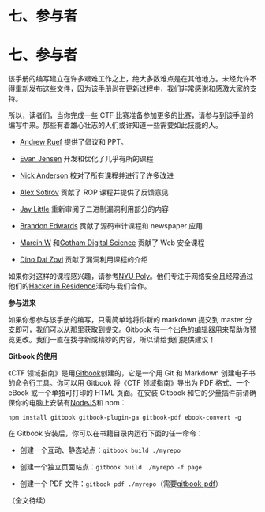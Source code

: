# 七、参与者

# 七、参与者

该手册的编写建立在许多艰难工作之上，绝大多数难点是在其他地方。未经允许不得重新发布这些文件，因为该手册尚在更新过程中，我们非常感谢和感激大家的支持。

所以，读者们，当你完成一些 CTF 比赛准备参加更多的比赛，请参与到该手册的编写中来。那些有着雄心壮志的人们或许知道一些需要如此技能的人。

*   [Andrew Ruef](http://www.mimisbrunnr.net/~munin/blog/) 提供了倡议和 PPT。

*   [Evan Jensen](https://github.com/wontonSlim) 开发和优化了几乎有所的课程

*   [Nick Anderson](https://github.com/PoppySeedPlehzr) 校对了所有课程并进行了许多改进

*   [Alex Sotirov](http://www.phreedom.org/) 贡献了 ROP 课程并提供了反馈意见

*   [Jay Little](https://twitter.com/computerality) 重新审阅了二进制漏洞利用部分的内容

*   [Brandon Edwards](https://twitter.com/drraid) 贡献了源码审计课程和 newspaper 应用

*   [Marcin W](https://twitter.com/marcinw) 和[Gotham Digital Science](http://www.gdssecurity.com/) 贡献了 Web 安全课程

*   [Dino Dai Zovi](http://www.theta44.org/main.html) 贡献了漏洞利用课程的介绍

如果你对这样的课程感兴趣，请参考[NYU Poly](http://engineering.nyu.edu/academics/departments/computer/)。他们专注于网络安全且经常通过他们的[Hacker in Residence](http://www.isis.poly.edu/hackers-in-residence)活动与我们合作。

**参与进来**

如果你想参与该手册的编写，只需简单地将你新的 markdown 提交到 master 分支即可，我们可以从那里获取到提交。Gitbook 有一个出色的[编辑器](https://github.com/GitbookIO/editor/releases)用来帮助你预览更改。我们一直在找寻新或精妙的内容，所以请给我们提供建议！

**Gitbook 的使用**

《CTF 领域指南》是用[Gitbook](https://github.com/GitbookIO/gitbook)创建的，它是一个用 Git 和 Markdown 创建电子书的命令行工具。你可以用 Gitbook 将《CTF 领域指南》导出为 PDF 格式、一个 eBook 或一个单独可打印的 HTML 页面。在安装 Gitbook 和它的少量插件前请确保你的电脑上安装有[NodeJS](http://nodejs.org/)和 npm：

```
npm install gitbook gitbook-plugin-ga gitbook-pdf ebook-convert -g 
```

在 Gitbook 安装后，你可以在书籍目录内运行下面的任一命令：

*   创建一个互动、静态站点：`gitbook build ./myrepo`

*   创建一个独立页面站点：`gitbook build ./myrepo -f page`

*   创建一个 PDF 文件：`gitbook pdf ./myrepo`（需要[gitbook-pdf](https://github.com/GitbookIO/gitbook-pdf)）

（全文待续）